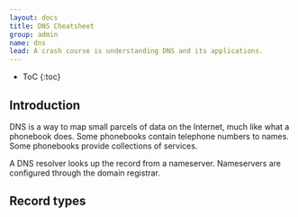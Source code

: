 ```yaml
---
layout: docs
title: DNS Cheatsheet
group: admin
name: dns
lead: A crash course is understanding DNS and its applications.
---
```


* ToC
{:toc}

## Introduction
DNS is a way to map small parcels of data on the Internet,
much like what a phonebook does. Some phonebooks contain telephone 
numbers to names. Some phonebooks provide collections of 
services.

A DNS resolver looks up the record from a nameserver.
Nameservers are configured through the domain registrar.

## Record types



